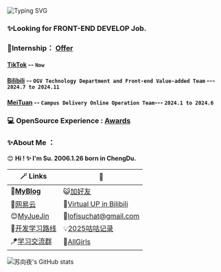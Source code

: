 ![Typing SVG](https://readme-typing-svg.herokuapp.com?font=Fira+Code&pause=1000&random=false&width=435&lines=Hi👋+I+am+Su+😊+Apache+Contributor+%F0%9F%91%8B;👩🏻‍💻+Major+in+Software+Engineering.+✨%F0%9F%91%8B;Open+Source+Enthusiast✨.)

### **✨Looking for FRONT-END DEVELOP Job.** 
### **🌱Internship**： [**Offer**](https://github.com/LofiSu/LofiSu/blob/main/offer.md) 
#### **[TikTok](https://www.douyin.com/)** -- `Now`
#### **[Bilibili](https://space.bilibili.com/489812144?spm_id_from=333.1007.0.0)** -- `OGV Technology Department and Front-end Value-added Team` --- `2024.7 to 2024.11`
#### **[MeiTuan](https://www.meituan.com/)** -- `Campus Delivery Online Operation Team`--- `2024.1 to 2024.6`
### **💻 OpenSource Experience :** [**Awards**](https://github.com/LofiSu/LofiSu/blob/main/Awards.md) 
### **✨About Me ：**
😊 **Hi ! ✨ I'm Su. 2006.1.26 born in ChengDu.**<br>

| 🪄 Links | 🎉 |
| ---- | ---- |
| 💬[**MyBlog**](https://www.lofisu.chat/)  | 😺[加好友](https://github.com/LofiSu/myBlog?tab=readme-ov-file#%E5%8F%8B%E6%83%85%E9%93%BEE68E%A5) |
| 🎵[网易云](https://music.163.com/#/artist?id=33710680) | 💫[Virtual UP in Bilibili](https://space.bilibili.com/489812144?spm_id_from=333.1007.0.0) |
| 😊[MyJueJin](https://juejin.cn/user/2351234356882624) | 📮lofisuchat@gmail.com |
| 🎯[开发学习路线](https://github.com/kamranahmedse/developer-roadmap) | 💡[2025咕咕记录](https://github.com/LofiSu/LofiSu/blob/main/TODO.md) |
| 🪁[学习交流群](https://github.com/LofiSu/LofiSu/blob/main/qr.md) | 🎀[AllGirls](https://github.com/user-attachments/assets/98d2ee13-2243-48cb-beee-3d8399fa73b8) | 

<div>
  <img src="https://github-readme-stats.vercel.app/api?username=LofiSu&show_icons=true&theme=tokyonight&count_private=true" alt="苏向夜's GitHub stats" />
<div>

